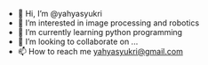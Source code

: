 - 👋 Hi, I’m @yahyasyukri
- 👀 I’m interested in image processing and robotics
- 🌱 I’m currently learning python programming
- 💞️ I’m looking to collaborate on ...
- 📫 How to reach me yahyasyukri@gmail.com

<!---
yahyasyukri/yahyasyukri is a ✨ special ✨ repository because its `README.md` (this file) appears on your GitHub profile.
You can click the Preview link to take a look at your changes.
--->
